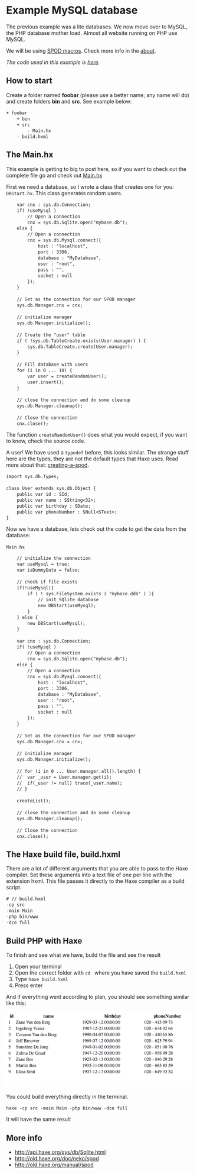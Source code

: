 # Example MySQL database

The previous example was a lite databases. We now move over to MySQL, the PHP database mother load.
Almost all website running on PHP use MySQL.

We will be using [SPOD macros](http://old.haxe.org/manual/spod).
Check more info in the [about](about.md).

_The code used in this example is [here](https://github.com/MatthijsKamstra/haxephp/tree/master/11mysql/code)._

## How to start

Create a folder named **foobar** (please use a better name; any name will do) and create folders **bin** and **src**.
See example below:

```
+ foobar
	+ bin
	+ src
		- Main.hx
	- build.hxml
```

## The Main.hx

This example is getting to big to post here, so if you want to check out the complete file go and check out [Main.hx](https://github.com/MatthijsKamstra/haxephp/tree/master/11mysql/code/Main.hx)

First we need a database, so I wrote a class that creates one for you: `DBStart.hx`.
This class generates random users.

```
	var cnx : sys.db.Connection;
	if( !useMysql )
		// Open a connection
		cnx = sys.db.Sqlite.open("mybase.db");
	else {
		// Open a connection
		cnx = sys.db.Mysql.connect({
			host : "localhost",
			port : 3306,
			database : "MyDatabase",
			user : "root",
			pass : "",
			socket : null
		});
	}

	// Set as the connection for our SPOD manager
	sys.db.Manager.cnx = cnx;

	// initialize manager
	sys.db.Manager.initialize();

	// Create the "user" table
	if ( !sys.db.TableCreate.exists(User.manager) ) {
		sys.db.TableCreate.create(User.manager);
	}

	// Fill database with users
	for (i in 0 ... 10) {
		var user = createRandomUser();
		user.insert();
	}

	// close the connection and do some cleanup
	sys.db.Manager.cleanup();

	// Close the connection
	cnx.close();

```

The function `createRandomUser()` does what you would expect, if you want to know, check the source code.

A user!
We have used a `typedef` before, this looks similar.
The strange stuff here are the types, they are not the default types that Haxe uses.
Read more about that: [creating-a-spod](http://old.haxe.org/manual/spod#creating-a-spod).

```
import sys.db.Types;

class User extends sys.db.Object {
    public var id : SId;
    public var name : SString<32>;
    public var birthday : SDate;
    public var phoneNumber : SNull<SText>;
}

```

Now we have a database, lets check out the code to get the data from the database:

`Main.hx`

```
	// initialize the connection
	var useMysql = true;
	var isDummyData = false;

	// check if file exists
	if(!useMysql){
		if ( ! sys.FileSystem.exists ( "mybase.ddb" ) ){
			// init SQlite database
			new DBStart(useMysql);
		}
	} else {
		new DBStart(useMysql);
	}

	var cnx : sys.db.Connection;
	if( !useMysql )
		// Open a connection
		cnx = sys.db.Sqlite.open("mybase.db");
	else {
		// Open a connection
		cnx = sys.db.Mysql.connect({
			host : "localhost",
			port : 3306,
			database : "MyDatabase",
			user : "root",
			pass : "",
			socket : null
		});
	}

	// Set as the connection for our SPOD manager
	sys.db.Manager.cnx = cnx;

	// initialize manager
	sys.db.Manager.initialize();

	// for (i in 0 ... User.manager.all().length) {
	//  var _user = User.manager.get(i);
	//  if(_user != null) trace(_user.name);
	// }

	createList();

	// close the connection and do some cleanup
	sys.db.Manager.cleanup();

	// Close the connection
	cnx.close();
```

## The Haxe build file, build.hxml

There are a lot of different arguments that you are able to pass to the Haxe compiler.
Set these arguments into a text file of one per line with the extension hxml. This file passes it directly to the Haxe compiler as a build script.

```
# // build.hxml
-cp src
-main Main
-php bin/www
-dce full
```

## Build PHP with Haxe

To finish and see what we have, build the file and see the result

1. Open your terminal
2. Open the correct folder with `cd ` where you have saved the `build.hxml`
3. Type `haxe build.hxml`
4. Press enter

And if everything went according to plan, you should see something similar like this:

![](screenshot.png)

You could build everything directly in the terminal.

```
haxe -cp src -main Main -php bin/www -dce full
```

It will have the same result

## More info

- <http://api.haxe.org/sys/db/Sqlite.html>
- <http://old.haxe.org/doc/neko/spod>
- <http://old.haxe.org/manual/spod>
